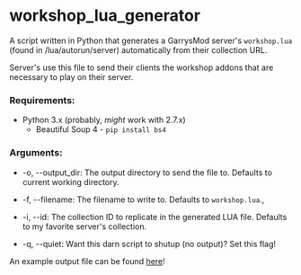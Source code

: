 # workshop_lua_generator
A script written in Python that generates a GarrysMod server's `workshop.lua` (found in /lua/autorun/server)  automatically from their collection URL.

Server's use this file to send their clients the workshop addons that are necessary to play on their server.

### Requirements: 
* Python 3.x (probably, *might* work with 2.7.x)
   * Beautiful Soup 4 - `pip install bs4`

### Arguments:
* -o, --output_dir: The output directory to send the file to. Defaults to current working directory.
    
* -f, --filename: The filename to write to. Defaults to `workshop.lua`.,
    
* -i, --id: The collection ID to replicate in the generated LUA file. Defaults to my favorite server's collection.
    
* -q, --quiet: Want this darn script to shutup (no output)? Set this flag!


An example output file can be found [here](example_output/workshop.lua)!

